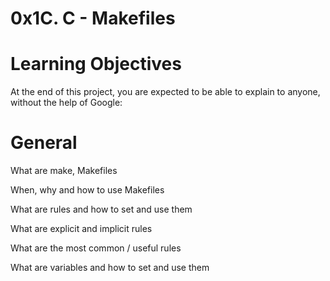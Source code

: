 # 0x1C. C - Makefiles

# Learning Objectives
At the end of this project, you are expected to be able to explain to anyone, without the help of Google:

# General
What are make, Makefiles

When, why and how to use Makefiles

What are rules and how to set and use them

What are explicit and implicit rules

What are the most common / useful rules

What are variables and how to set and use them
